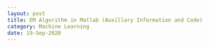 ```yaml
---
layout: post
title: EM Algorithm in Matlab (Auxillary Information and Code)
category: Machine Learning
date: 19-Sep-2020
---
```

<script type="text/javascript" async
  src="https://cdnjs.cloudflare.com/ajax/libs/mathjax/2.7.7/latest.js?config=TeX-MML-AM_CHTML">
</script>